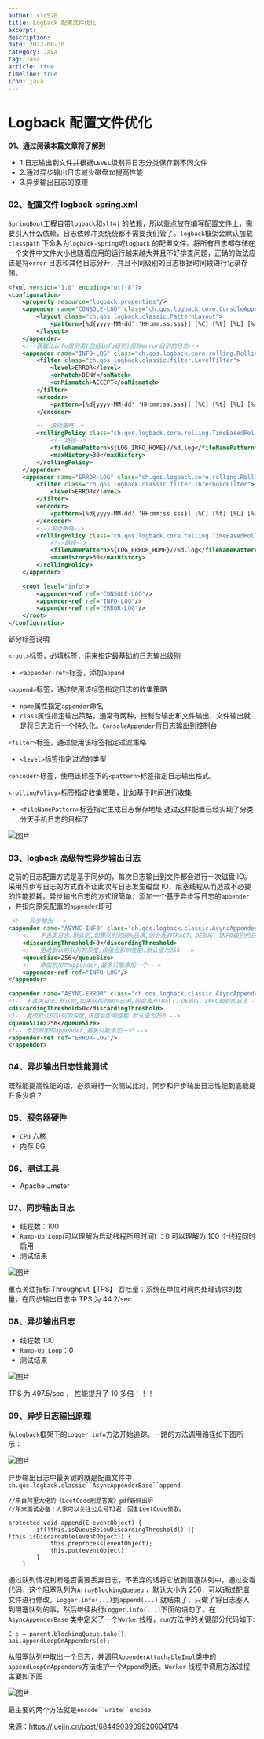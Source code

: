 ```yaml
---
author: xlc520
title: Logback 配置文件优化
excerpt:
description:
date: 2022-06-30
category: Java
tag: Java
article: true
timeline: true
icon: java
---
```


# Logback 配置文件优化

**01、通过阅读本篇文章将了解到**

- 1.日志输出到文件并根据`LEVEL`级别将日志分类保存到不同文件
- 2.通过异步输出日志减少磁盘`IO`提高性能
- 3.异步输出日志的原理

### 02、配置文件 logback-spring.xml

`SpringBoot`工程自带`logback`和`slf4j`
的依赖，所以重点放在编写配置文件上，需要引入什么依赖，日志依赖冲突统统都不需要我们管了。`logback`框架会默认加载`classpath`
下命名为`logback-spring`或`logback`
的配置文件。将所有日志都存储在一个文件中文件大小也随着应用的运行越来越大并且不好排查问题，正确的做法应该是将`error`
日志和其他日志分开，并且不同级别的日志根据时间段进行记录存储。

```xml
<?xml version="1.0" encoding="utf-8"?>
<configuration>
    <property resource="logback.properties"/>
    <appender name="CONSOLE-LOG" class="ch.qos.logback.core.ConsoleAppender">
        <layout class="ch.qos.logback.classic.PatternLayout">
            <pattern>[%d{yyyy-MM-dd' 'HH:mm:ss.sss}] [%C] [%t] [%L] [%-5p] %m%n</pattern>
        </layout>
    </appender>
    <!--获取比info级别高(包括info级别)但除error级别的日志-->
    <appender name="INFO-LOG" class="ch.qos.logback.core.rolling.RollingFileAppender">
        <filter class="ch.qos.logback.classic.filter.LevelFilter">
            <level>ERROR</level>
            <onMatch>DENY</onMatch>
            <onMismatch>ACCEPT</onMismatch>
        </filter>
        <encoder>
            <pattern>[%d{yyyy-MM-dd' 'HH:mm:ss.sss}] [%C] [%t] [%L] [%-5p] %m%n</pattern>
        </encoder>

        <!--滚动策略-->
        <rollingPolicy class="ch.qos.logback.core.rolling.TimeBasedRollingPolicy">
            <!--路径-->
            <fileNamePattern>${LOG_INFO_HOME}//%d.log</fileNamePattern>
            <maxHistory>30</maxHistory>
        </rollingPolicy>
    </appender>
    <appender name="ERROR-LOG" class="ch.qos.logback.core.rolling.RollingFileAppender">
        <filter class="ch.qos.logback.classic.filter.ThresholdFilter">
            <level>ERROR</level>
        </filter>
        <encoder>
            <pattern>[%d{yyyy-MM-dd' 'HH:mm:ss.sss}] [%C] [%t] [%L] [%-5p] %m%n</pattern>
        </encoder>
        <!--滚动策略-->
        <rollingPolicy class="ch.qos.logback.core.rolling.TimeBasedRollingPolicy">
            <!--路径-->
            <fileNamePattern>${LOG_ERROR_HOME}//%d.log</fileNamePattern>
            <maxHistory>30</maxHistory>
        </rollingPolicy>
    </appender>

    <root level="info">
        <appender-ref ref="CONSOLE-LOG"/>
        <appender-ref ref="INFO-LOG"/>
        <appender-ref ref="ERROR-LOG"/>
    </root>
</configuration>
```

部分标签说明

`<root>`标签，必填标签，用来指定最基础的日志输出级别

- `<appender-ref>`标签，添加`append`

`<append>`标签，通过使用该标签指定日志的收集策略

- `name`属性指定`appender`命名
- `class`属性指定输出策略，通常有两种，控制台输出和文件输出，文件输出就是将日志进行一个持久化。`ConsoleAppender`将日志输出到控制台

`<filter>`标签，通过使用该标签指定过滤策略

- `<level>`标签指定过滤的类型

`<encoder>`标签，使用该标签下的`<pattern>`标签指定日志输出格式。

`<rollingPolicy>`标签指定收集策略，比如基于时间进行收集

- `<fileNamePattern>`标签指定生成日志保存地址 通过这样配置已经实现了分类分天手机日志的目标了

![图片](https://bitbucket.org/xlc520/blogasset/raw/main/images3/640-16556915204025.jpeg)

### 03、logback 高级特性异步输出日志

之前的日志配置方式是基于同步的，每次日志输出到文件都会进行一次磁盘 IO。采用异步写日志的方式而不让此次写日志发生磁盘
IO，阻塞线程从而造成不必要的性能损耗。异步输出日志的方式很简单，添加一个基于异步写日志的`appender`
，并指向原先配置的`appender`即可

```xml
 <!-- 异步输出 -->
<appender name="ASYNC-INFO" class="ch.qos.logback.classic.AsyncAppender">
    <!-- 不丢失日志.默认的,如果队列的80%已满,则会丢弃TRACT、DEBUG、INFO级别的日志 -->
    <discardingThreshold>0</discardingThreshold>
    <!-- 更改默认的队列的深度,该值会影响性能.默认值为256 -->
    <queueSize>256</queueSize>
    <!-- 添加附加的appender,最多只能添加一个 -->
    <appender-ref ref="INFO-LOG"/>
</appender>

<appender name="ASYNC-ERROR" class="ch.qos.logback.classic.AsyncAppender">
<!-- 不丢失日志.默认的,如果队列的80%已满,则会丢弃TRACT、DEBUG、INFO级别的日志 -->
<discardingThreshold>0</discardingThreshold>
<!-- 更改默认的队列的深度,该值会影响性能.默认值为256 -->
<queueSize>256</queueSize>
<!-- 添加附加的appender,最多只能添加一个 -->
<appender-ref ref="ERROR-LOG"/>
</appender>
```

### 04、异步输出日志性能测试

既然能提高性能的话，必须进行一次测试比对，同步和异步输出日志性能到底能提升多少倍？

### 05、服务器硬件

- `CPU` 六核
- 内存 8G

### 06、测试工具

- Apache Jmeter

### 07、同步输出日志

- 线程数：100
- `Ramp-Up Loop`(可以理解为启动线程所用时间) ：0 可以理解为 100 个线程同时启用
- 测试结果

![图片](https://bitbucket.org/xlc520/blogasset/raw/main/images3/640-16556915204021.png)

重点关注指标 Throughput【TPS】 吞吐量：系统在单位时间内处理请求的数量，在同步输出日志中 TPS 为 44.2/sec

### 08、异步输出日志

- 线程数 100
- `Ramp-Up Loop`：0
- 测试结果

![图片](https://bitbucket.org/xlc520/blogasset/raw/main/images3/640-16556915204022.png)

TPS 为 497.5/sec ， 性能提升了 10 多倍！！！

### 09、异步日志输出原理

从`logback`框架下的`Logger.info`方法开始追踪。一路的方法调用路径如下图所示：

![图片](https://bitbucket.org/xlc520/blogasset/raw/main/images3/640-16556915204023.png)

异步输出日志中最关键的就是配置文件中`ch.qos.logback.classic``AsyncAppenderBase``append`

```plain
//来自阿里大佬的《LeetCode刷题答案》pdf新鲜出炉
//年末面试必备！大家可以关注公众号TJ君，回复LeetCode领取。

protected void append(E eventObject) {
        if(!this.isQueueBelowDiscardingThreshold() || !this.isDiscardable(eventObject)) {
            this.preprocess(eventObject);
            this.put(eventObject);
        }
    }
```

通过队列情况判断是否需要丢弃日志，不丢弃的话将它放到阻塞队列中，通过查看代码，这个阻塞队列为`ArrayBlockingQueueu`
，默认大小为 256，可以通过配置文件进行修改。`Logger.info(...)`到`append(...)`
就结束了，只做了将日志塞入到阻塞队列的事，然后继续执行`Logger.info(...)`下面的语句了。在`AsyncAppenderBase`
类中定义了一个`Worker`线程，`run`方法中的关键部分代码如下:

```plain
E e = parent.blockingQueue.take();
aai.appendLoopOnAppenders(e);
```

从阻塞队列中取出一个日志，并调用`AppenderAttachableImpl`类中的`appendLoopOnAppenders`方法维护一个`Append`列表。`Worker`
线程中调用方法过程主要如下图：

![图片](https://bitbucket.org/xlc520/blogasset/raw/main/images3/640-16556915204024.png)

最主要的两个方法就是`encode``write``encode`

来源：<https://juejin.cn/post/6844903909920604174>
